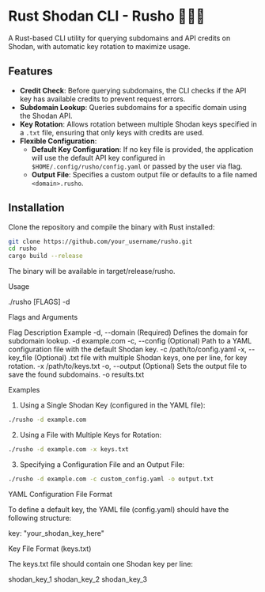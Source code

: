 # Rust Shodan CLI - Rusho 🦀🏴‍☠️

A Rust-based CLI utility for querying subdomains and API credits on Shodan, with automatic key rotation to maximize usage.

## Features

- **Credit Check**: Before querying subdomains, the CLI checks if the API key has available credits to prevent request errors.
- **Subdomain Lookup**: Queries subdomains for a specific domain using the Shodan API.
- **Key Rotation**: Allows rotation between multiple Shodan keys specified in a `.txt` file, ensuring that only keys with credits are used.
- **Flexible Configuration**:
  - **Default Key Configuration**: If no key file is provided, the application will use the default API key configured in `$HOME/.config/rusho/config.yaml` or passed by the user via flag.
  - **Output File**: Specifies a custom output file or defaults to a file named `<domain>.rusho`.

## Installation

Clone the repository and compile the binary with Rust installed:

```bash
git clone https://github.com/your_username/rusho.git
cd rusho
cargo build --release
```

The binary will be available in target/release/rusho.

Usage

./rusho [FLAGS] -d <domain>

Flags and Arguments

Flag	Description	Example
-d, --domain	(Required) Defines the domain for subdomain lookup.	-d example.com
-c, --config	(Optional) Path to a YAML configuration file with the default Shodan key.	-c /path/to/config.yaml
-x, --key_file	(Optional) .txt file with multiple Shodan keys, one per line, for key rotation.	-x /path/to/keys.txt
-o, --output	(Optional) Sets the output file to save the found subdomains.	-o results.txt

Examples

1.	Using a Single Shodan Key (configured in the YAML file):

```bash
./rusho -d example.com
```

2.	Using a File with Multiple Keys for Rotation:

```bash
./rusho -d example.com -x keys.txt
```

3.	Specifying a Configuration File and an Output File:

```bash
./rusho -d example.com -c custom_config.yaml -o output.txt
```

YAML Configuration File Format

To define a default key, the YAML file (config.yaml) should have the following structure:

key: "your_shodan_key_here"

Key File Format (keys.txt)

The keys.txt file should contain one Shodan key per line:

shodan_key_1
shodan_key_2
shodan_key_3
